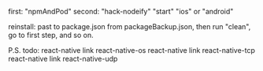 first: "npmAndPod"
second: "hack-nodeify"
"start"
"ios" or "android"

reinstall:
past to package.json from packageBackup.json,
then run "clean", go to first step, and so on.

P.S. todo: 
react-native link react-native-os
react-native link react-native-tcp
react-native link react-native-udp